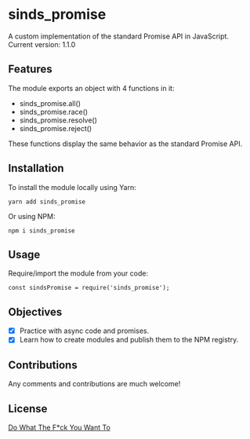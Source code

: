 # sinds_promise

A custom implementation of the standard Promise API in JavaScript.
Current version: 1.1.0

## Features

The module exports an object with 4 functions in it:

- sinds_promise.all()
- sinds_promise.race()
- sinds_promise.resolve()
- sinds_promise.reject()

These functions display the same behavior as the standard Promise API.

## Installation

To install the module locally using Yarn:

`yarn add sinds_promise`

Or using NPM:

`npm i sinds_promise`

## Usage

Require/import the module from your code:

`const sindsPromise = require('sinds_promise');`

## Objectives

- [x] Practice with async code and promises.
- [x] Learn how to create modules and publish them to the NPM registry.

## Contributions

Any comments and contributions are much welcome!

## License

[Do What The F*ck You Want To](https://github.com/sindelio/sinds_promise/blob/master/LICENSE)
